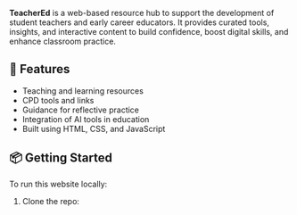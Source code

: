 **TeacherEd** is a web-based resource hub to support the development of student teachers and early career educators. It provides curated tools, insights, and interactive content to build confidence, boost digital skills, and enhance classroom practice.

## 🌟 Features

- Teaching and learning resources
- CPD tools and links
- Guidance for reflective practice
- Integration of AI tools in education
- Built using HTML, CSS, and JavaScript

## 📦 Getting Started

To run this website locally:

1. Clone the repo:
